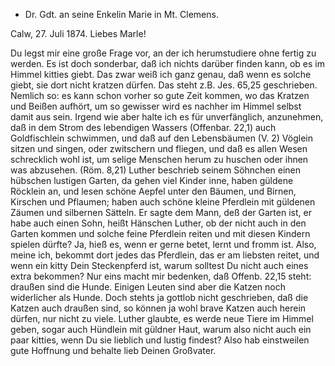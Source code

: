 + Dr. Gdt. an seine Enkelin Marie in Mt. Clemens.

 Calw, 27. Juli 1874.
Liebes Marle!

Du legst mir eine große Frage vor, an der ich herumstudiere ohne fertig zu werden. Es ist doch sonderbar, daß ich nichts darüber finden kann, ob es im Himmel kitties giebt. Das zwar weiß ich ganz genau, daß wenn es solche giebt, sie dort nicht kratzen dürfen. Das steht z.B. Jes. 65,25 geschrieben. Nemlich so: es kann schon vorher so gute Zeit kommen, wo das Kratzen und Beißen aufhört, um so gewisser wird es nachher im Himmel selbst damit aus sein. Irgend wie aber halte ich es für unverfänglich, anzunehmen, daß in dem Strom des lebendigen Wassers (Offenbar. 22,1) auch Goldfischlein schwimmen, und daß auf den Lebensbäumen (V. 2) Vöglein sitzen und singen, oder zwitschern und fliegen, und daß es allen Wesen schrecklich wohl ist, um selige Menschen herum zu huschen oder ihnen was abzusehen. (Röm. 8,21) Luther beschrieb seinem Söhnchen einen hübschen lustigen Garten, da gehen viel Kinder inne, haben güldene Röcklein an, und lesen schöne Aepfel unter den Bäumen, und Birnen, Kirschen und Pflaumen; haben auch schöne kleine Pferdlein mit güldenen Zäumen und silbernen Sätteln. Er sagte dem Mann, deß der Garten ist, er habe auch einen Sohn, heißt Hänschen Luther, ob der nicht auch in den Garten kommen und solche feine Pferdlein reiten und mit diesen Kindern spielen dürfte? Ja, hieß es, wenn er gerne betet, lernt und fromm ist. Also, meine ich, bekommt dort jedes das Pferdlein, das er am liebsten reitet, und wenn ein kitty Dein Steckenpferd ist, warum solltest Du nicht auch eines extra bekommen? Nur eins macht mir bedenken, daß Offenb. 22,15 steht: draußen sind die Hunde. Einigen Leuten sind aber die Katzen noch widerlicher als Hunde. Doch stehts ja gottlob nicht geschrieben, daß die Katzen auch draußen sind, so können ja wohl brave Katzen auch herein dürfen, nur nicht zu viele. Luther glaubte, es werde neue Tiere im Himmel geben, sogar auch Hündlein mit güldner Haut, warum also nicht auch ein paar kitties, wenn Du sie lieblich und lustig findest? Also hab einstweilen gute Hoffnung und behalte lieb
 Deinen Großvater.
